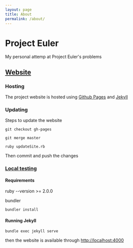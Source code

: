 ```yaml
---
layout: page
title: About
permalink: /about/
---
```


# Project Euler

My personal attemp at Project Euler's problems

## [Website](http://straktor.github.io/projecteuler/)

### Hosting

The project website is hosted using [Github Pages](https://pages.github.com/) and [Jekyll](http://jekyllrb.com/)

### Updating

Steps to update the website

```
git checkout gh-pages

git merge master

ruby updateSite.rb
```

Then commit and push the changes

### [Local testing](https://help.github.com/articles/using-jekyll-with-pages/)

#### Requirements

ruby --version >= 2.0.0

bundler

```
bundler install
```

#### Running Jekyll

```
bundle exec jekyll serve
```

then the website is available through [http://localhost:4000](http://localhost:4000)
